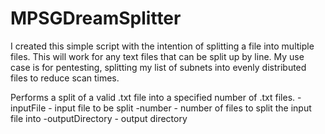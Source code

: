 # MPSGDreamSplitter

I created this simple script with the intention of splitting a file into multiple files. This will work for any text files that can be split up by line. My use case is for pentesting, splitting my list of subnets into evenly distributed files to reduce scan times.

Performs a split of a valid .txt file into a specified number of .txt files.
	-inputFile - input file to be split
	-number - number of files to split the input file into
	-outputDirectory - output directory
